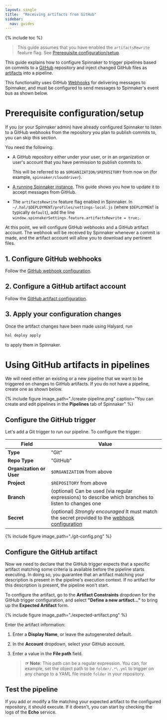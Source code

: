 ```yaml
---
layout: single
title:  "Receiving artifacts from GitHub"
sidebar:
  nav: guides
---
```


{% include toc %}

> This guide assumes that you have enabled the `artifactsRewrite` feature flag.
> See [Prerequisite configuration/setup](#prerequisite-configurationsetup).

This guide explains how to configure Spinnaker to trigger pipelines based on
commits to a [GitHub](https://github.com) repository and inject changed GitHub
files as [artifacts](/reference/artifacts) into a pipeline.

This functionality uses GitHub
[Webhooks](https://developer.github.com/webhooks/) for delivering messages to
Spinnaker, and must be configured to send messages to Spinnaker's event bus as
shown below.

# Prerequisite configuration/setup

If you (or your Spinnaker admin) have already configured Spinnaker to listen to
a GitHub webhooks from the repository you plan to publish commits to, you can
skip this section.

You need the following:

* A GitHub repository either under your user, or in an organization or user's
  account that you have permission to publish commits to.

  This will be referred to as `$ORGANIZATION/$REPOSITORY` from now on (for
  example, `spinnaker/clouddriver`).

* [A running Spinnaker instance](/setup/install/). This guide shows you how to
  update it to accept messages from GitHub.

* The `artifactsRewrite` feature flag enabled in Spinnaker. In
  `~/.hal/$DEPLOYMENT/profiles/settings-local.js` (where `$DEPLOYMENT` is
  typically `default`), add the line
  `window.spinnakerSettings.feature.artifactsRewrite = true;`.


At this point, we will configure GitHub webhooks and a GitHub artifact account.
The webhook will be received by Spinnaker whenever a commit is made, and the
artifact account will allow you to download any pertinent files.

## 1. Configure GitHub webhooks

Follow the [GitHub webhook configuration](/setup/triggers/github/).

## 2. Configure a GitHub artifact account

Follow the [GitHub artifact configuration](/setup/artifacts/github/).

## 3. Apply your configuration changes

Once the artifact changes have been made using Halyard, run

```bash
hal deploy apply
```

to apply them in Spinnaker.

# Using GitHub artifacts in pipelines

We will need either an existing or a new pipeline that we want to be triggered
on changes to GitHub artifacts. If you do not have a pipeline, create one as shown
below.

{%
  include
  figure
  image_path="./create-pipeline.png"
  caption="You can create and edit pipelines in the __Pipelines__ tab of
  Spinnaker"
%}

## Configure the GitHub trigger

Let's add a Git trigger to run our pipeline. To configure the trigger:

| Field | Value |
|-------|-------|
| __Type__ | "Git" | 
| __Repo Type__ | "GitHub" |
| __Organization or User__  | `$ORGANIZATION` from above |
| __Project__ | `$REPOSITORY` from above |
| __Branch__ | (optional) Can be used (via regular expressions) to describe which branches to listen to changes one |
| __Secret__ | (optional) _Strongly encouraged_ It must match the secret provided to the [webhook configuration](/setup/triggers/github/#configuring-your-github-webhook) |

{%
  include
  figure
  image_path="./git-config.png"
%}

## Configure the GitHub artifact

Now we need to declare that the GitHub trigger expects that a specific artifact
matching some criteria is available before the pipeline starts executing. In
doing so, you guarantee that an artifact matching your description is present in
the pipeline's execution context. If no artifact for this description is present,
the pipeline won't start.

To configure the artifact, go to the __Artifact Constraints__ dropdown for the
GitHub trigger configuration, and select __"Define a new artifact..."__ to bring
up the __Expected Artifact__ form.

{%
  include
  figure
  image_path="./expected-artifact.png"
%}

Enter the artifact information:

1. Enter a __Display Name__, or leave the autogenerated default.

1. In the __Account__ dropdown, select your GitHub account.

1. Enter a value in the __File path__ field.

	 > __☞ Note__: This path can be a regular expression. You can, for example,
	 > set the object path to be `folder/.*\.yml` to trigger on any change to a
	 > YAML file inside `folder` in your repository.

## Test the pipeline

If you add or modify a file matching your expected artifact to the configured
repository, it should execute. If it doesn't, you can start by checking the
logs of the __Echo__ service.
